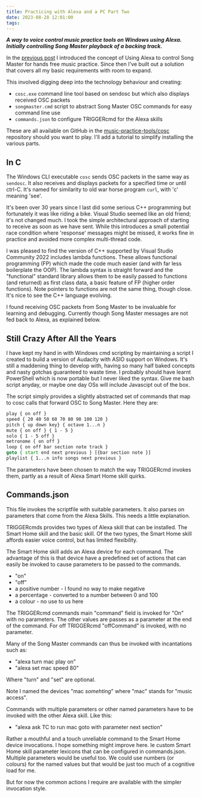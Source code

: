```yaml
---
title: Practicing with Alexa and a PC Part Two
date: 2023-08-28 12:01:00
tags:
---
```


***A way to voice control music practice tools on Windows using Alexa. Initially controlling Song Master playback of a backing track.***

In the [previous post](../../14/practice-with-alexa) I introduced the concept of Using Alexa to control Song Master for hands free music practice. Since then I've built out a solution that covers all my basic requirements with room to expand.

This involved digging deep into the technology behaviour and creating:

- `cosc.exe` command line tool based on sendosc but which also displays received OSC packets
- `songmaster.cmd` script to abstract Song Master OSC commands for easy command line use
- `commands.json` to configure TRIGGERcmd for the Alexa skills

These are all available on GitHub in the [music-practice-tools/cosc](https://github.com/music-practice-tools/cosc) repository should you want to play. I'll add a tutorial to simplify installing the various parts.

## In C

The Windows CLI executable `cosc` sends OSC packets in the same way as `sendosc`. It also receives and displays packets for a specified time or until ctrl-C. It's named for similarity to old war horse program `curl`, with 'c' meaning 'see'.

It's been over 30 years since I last did some serious C++ programming but fortunately it was like riding a bike. Visual Studio seemed like an old friend; it's not changed much. I took the simple architectural approach of starting to receive as soon as we have sent. While this introduces a small potential race condition where 'response' messages might be missed, it works fine in practice and avoided more complex multi-thread code.

I was pleased to find the version of C++ supported by Visual Studio Community 2022 includes lambda functions. These allows functional programming (FP) which made the code much easier (and with far less boilerplate the OOP). The lambda syntax is straight forward and the "functional" standard library allows them to be easily passed to functions (and returned) as first class data, a basic feature of FP (higher order functions). Note pointers to functions are not the same thing, though close. It's nice to see the C++ language evolving.

I found receiving OSC packets from Song Master to be invaluable for learning and debugging. Currently though Song Master messages are not fed back to Alexa, as explained below.

## Still Crazy After All the Years

I have kept my hand in with Windows cmd scripting by maintaining a script I created to build a version of Audacity with ASIO support on Windows. It's still a maddening thing to develop with, having so many half baked concepts and nasty gotchas guaranteed to waste time. I probably should have learnt PowerShell which is now portable but I never liked the syntax. Give me bash script anyday, or maybe one day OSs will include Javascipt out of the box.

The script simply provides a slightly abstracted set of commands that map to cosc calls that forward OSC to Song Master. Here they are:

```cmd
play { on off }
speed { 20 40 50 60 70 80 90 100 120 }
pitch { up down key} { octave 1...n }
mute { on off } { 1 - 5 }
solo { 1 - 5 off }
metronome { on off }
loop { on off bar section note track }
goto { start end next previous } [{bar section note }]
playlist { 1...n info songs next previous }
```

The parameters have been chosen to match the way TRIGGERcmd invokes them, partly as a result of Alexa Smart Home skill quirks.

## Commands.json

This file invokes the scriptfile with suitable parameters. It also parses on parameters that come from the Alexa Skills. This needs a little explanation.

TRIGGERcmds provides two types of Alexa skill that can be installed. The Smart Home skill and the basic skill. Of the two types, the Smart Home skill affords easier voice control, but has limited flexibility.

The Smart Home skill adds an Alexa device for each command. The advantage of this is that device have a predefined set of actions that can easily be invoked to cause parameters to be passed to the commands.

- "on"
- "off"
- a positive number - I found no way to make negative
- a percentage - converted to a number between 0 and 100
- a colour - no use to us here

The TRIGGERcmd commands main "command" field is invoked for "On" with no parameters. The other values are passes as a parameter at the end of the command. For off TRIGGERcmd "offCommand" is invoked, with no parameter.

Many of the Song Master commands can thus be invoked with incantations such as:

- "alexa turn mac play on"
- "alexa set mac speed 80"

Where "turn" and "set" are optional.

Note I named the devices "mac *somehting*" where "mac" stands for "music access".

Commands with multiple parameters or other named parameters have to be invoked with the other Alexa skill. Like this:

- "alexa ask TC to run mac goto with parameter next section"

Rather a mouthful and a touch unreliable command to the Smart Home device invocations. I hope something might improve here. Ie custom Smart Home skill parameter lexicons that can be configured in commands.json. Multiple parameters would be useful too. We could use numbers (or colours) for the named values but that would be just too much of a cognitive load for me.

But for now the common actions I require are available with the simpler invocation style.

